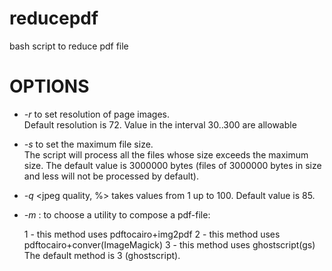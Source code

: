 # reducepdf
bash script to reduce pdf file 
# OPTIONS
* _-r_ <resolution in dpi> to set resolution of page images.  
    Default resolution is 72. Value in the interval 30..300 are allowable  
* _-s_ <file size in bytes> to set the maximum file size.  
    The script will process all the files whose size exceeds the maximum size.
    The default value is 3000000 bytes (files of 3000000 bytes in size and less will not be processed by default).
* _-q_ <jpeg quality, %> takes values from 1 up to 100.
    Default value is 85.
* _-m_ <number of method>: to choose a utility to compose a pdf-file:
    
    1 - this method uses pdftocairo+img2pdf
    2 - this method uses pdftocairo+conver(ImageMagick)
    3 - this method uses ghostscript(gs)
    The default method is 3 (ghostscript).
